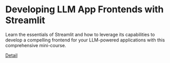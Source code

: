 # Developing LLM App Frontends with Streamlit

Learn the essentials of Streamlit and how to leverage its capabilities to develop a compelling frontend for your LLM-powered applications with this comprehensive mini-course. 

[Detail](https://eduitfree.com/courses/developing-llm-app-frontends-with-streamlit)